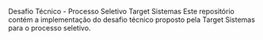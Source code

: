 Desafio Técnico - Processo Seletivo Target Sistemas
Este repositório contém a implementação do desafio técnico proposto pela Target Sistemas para o processo seletivo.
